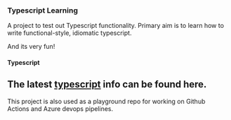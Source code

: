 ### Typescript Learning

A project to test out Typescript functionality. Primary aim is to learn how to write functional-style, idiomatic typescript.

And its very fun!

#### Typescript

## The latest [typescript](https://www.typescriptlang.org/) info can be found here.

This project is also used as a playground repo for working on Github Actions and Azure devops pipelines.
